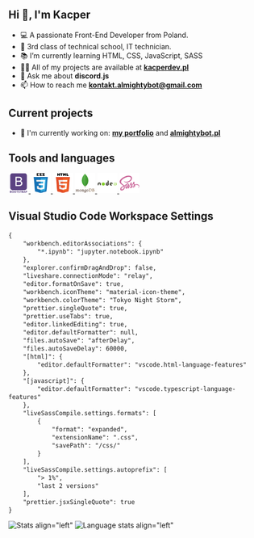 ## Hi 👋, I'm Kacper

- 💻 A passionate Front-End Developer from Poland.
- 🏫 3rd class of technical school, IT technician.
- 📚 I’m currently learning HTML, CSS, JavaScript, SASS
- 👨‍💻 All of my projects are available at <a href="http://kacperdev.pl">**kacperdev.pl**</a>
- 💬 Ask me about **discord.js**
- 📫 How to reach me **kontakt.almightybot@gmail.com**

## Current projects
- 🔭 I'm currently working on: <a href="https://github.com/kacper299/kacperdev">**my portfolio**</a> and <a href="https://almightybot.pl">**almightybot.pl**</a>

## Tools and languages
<p align="left"> <a href="https://getbootstrap.com" target="_blank"> <img src="https://raw.githubusercontent.com/devicons/devicon/master/icons/bootstrap/bootstrap-plain-wordmark.svg" alt="bootstrap" width="40" height="40"/> </a> <a href="https://www.w3schools.com/css/" target="_blank"> <img src="https://raw.githubusercontent.com/devicons/devicon/master/icons/css3/css3-original-wordmark.svg" alt="css3" width="40" height="40"/> </a> <a href="https://www.w3.org/html/" target="_blank"> <img src="https://raw.githubusercontent.com/devicons/devicon/master/icons/html5/html5-original-wordmark.svg" alt="html5" width="40" height="40"/> </a> <a href="https://www.mongodb.com/" target="_blank"> <img src="https://raw.githubusercontent.com/devicons/devicon/master/icons/mongodb/mongodb-original-wordmark.svg" alt="mongodb" width="40" height="40"/> </a> <a href="https://nodejs.org" target="_blank"> <img src="https://raw.githubusercontent.com/devicons/devicon/master/icons/nodejs/nodejs-original-wordmark.svg" alt="nodejs" width="40" height="40"/> </a> <a href="https://sass-lang.com" target="_blank"> <img src="https://raw.githubusercontent.com/devicons/devicon/master/icons/sass/sass-original.svg" alt="sass" width="40" height="40"/> </a> </p>

## Visual Studio Code Workspace Settings
```
{
	"workbench.editorAssociations": {
		"*.ipynb": "jupyter.notebook.ipynb"
	},
	"explorer.confirmDragAndDrop": false,
	"liveshare.connectionMode": "relay",
	"editor.formatOnSave": true,
	"workbench.iconTheme": "material-icon-theme",
	"workbench.colorTheme": "Tokyo Night Storm",
	"prettier.singleQuote": true,
	"prettier.useTabs": true,
	"editor.linkedEditing": true,
	"editor.defaultFormatter": null,
	"files.autoSave": "afterDelay",
	"files.autoSaveDelay": 60000,
	"[html]": {
		"editor.defaultFormatter": "vscode.html-language-features"
	},
	"[javascript]": {
		"editor.defaultFormatter": "vscode.typescript-language-features"
	},
	"liveSassCompile.settings.formats": [
		{
			"format": "expanded",
			"extensionName": ".css",
			"savePath": "/css/"
		}
	],
	"liveSassCompile.settings.autoprefix": [
		"> 1%",
		"last 2 versions"
	],
	"prettier.jsxSingleQuote": true
}
```

![Stats align="left"](https://github-readme-stats.vercel.app/api?username=kacper299&show_icons=true&include_all_commits=true&count_private=true&hide_title=true)
![Language stats align="left"](https://github-readme-stats.vercel.app/api/top-langs/?username=kacper299&layout=compact)
